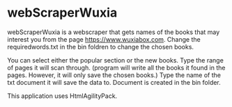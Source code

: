 # webScraperWuxia
 
webScraperWuxia is a webscraper that gets names of the books that may interest you from the page https://www.wuxiabox.com.
Change the requiredwords.txt in the bin foldren to change the chosen books.

You can select either the popular section or the new books.
Type the range of pages it will scan through.
(program will write all the books it found in the pages. However, it will only save the chosen books.)
Type the name of the txt document it will save the data to. Document is created in the bin folder.



This application uses HtmlAgilityPack.
